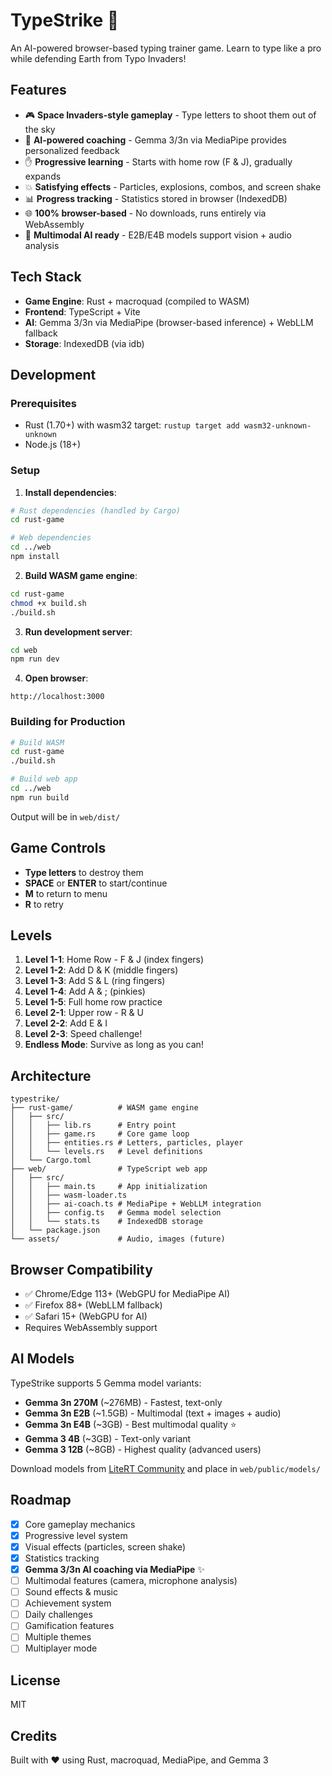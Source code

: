 # TypeStrike 🚀

An AI-powered browser-based typing trainer game. Learn to type like a pro while defending Earth from Typo Invaders!

## Features

- 🎮 **Space Invaders-style gameplay** - Type letters to shoot them out of the sky
- 🤖 **AI-powered coaching** - Gemma 3/3n via MediaPipe provides personalized feedback
- ✋ **Progressive learning** - Starts with home row (F & J), gradually expands
- 💥 **Satisfying effects** - Particles, explosions, combos, and screen shake
- 📊 **Progress tracking** - Statistics stored in browser (IndexedDB)
- 🌐 **100% browser-based** - No downloads, runs entirely via WebAssembly
- 🎨 **Multimodal AI ready** - E2B/E4B models support vision + audio analysis

## Tech Stack

- **Game Engine**: Rust + macroquad (compiled to WASM)
- **Frontend**: TypeScript + Vite
- **AI**: Gemma 3/3n via MediaPipe (browser-based inference) + WebLLM fallback
- **Storage**: IndexedDB (via idb)

## Development

### Prerequisites

- Rust (1.70+) with wasm32 target: `rustup target add wasm32-unknown-unknown`
- Node.js (18+)

### Setup

1. **Install dependencies**:
```bash
# Rust dependencies (handled by Cargo)
cd rust-game

# Web dependencies
cd ../web
npm install
```

2. **Build WASM game engine**:
```bash
cd rust-game
chmod +x build.sh
./build.sh
```

3. **Run development server**:
```bash
cd web
npm run dev
```

4. **Open browser**:
```
http://localhost:3000
```

### Building for Production

```bash
# Build WASM
cd rust-game
./build.sh

# Build web app
cd ../web
npm run build
```

Output will be in `web/dist/`

## Game Controls

- **Type letters** to destroy them
- **SPACE** or **ENTER** to start/continue
- **M** to return to menu
- **R** to retry

## Levels

1. **Level 1-1**: Home Row - F & J (index fingers)
2. **Level 1-2**: Add D & K (middle fingers)
3. **Level 1-3**: Add S & L (ring fingers)
4. **Level 1-4**: Add A & ; (pinkies)
5. **Level 1-5**: Full home row practice
6. **Level 2-1**: Upper row - R & U
7. **Level 2-2**: Add E & I
8. **Level 2-3**: Speed challenge!
9. **Endless Mode**: Survive as long as you can!

## Architecture

```
typestrike/
├── rust-game/          # WASM game engine
│   ├── src/
│   │   ├── lib.rs      # Entry point
│   │   ├── game.rs     # Core game loop
│   │   ├── entities.rs # Letters, particles, player
│   │   └── levels.rs   # Level definitions
│   └── Cargo.toml
├── web/                # TypeScript web app
│   ├── src/
│   │   ├── main.ts     # App initialization
│   │   ├── wasm-loader.ts
│   │   ├── ai-coach.ts # MediaPipe + WebLLM integration
│   │   ├── config.ts   # Gemma model selection
│   │   └── stats.ts    # IndexedDB storage
│   └── package.json
└── assets/             # Audio, images (future)
```

## Browser Compatibility

- ✅ Chrome/Edge 113+ (WebGPU for MediaPipe AI)
- ✅ Firefox 88+ (WebLLM fallback)
- ✅ Safari 15+ (WebGPU for AI)
- Requires WebAssembly support

## AI Models

TypeStrike supports 5 Gemma model variants:
- **Gemma 3n 270M** (~276MB) - Fastest, text-only
- **Gemma 3n E2B** (~1.5GB) - Multimodal (text + images + audio)
- **Gemma 3n E4B** (~3GB) - Best multimodal quality ⭐
- **Gemma 3 4B** (~3GB) - Text-only variant
- **Gemma 3 12B** (~8GB) - Highest quality (advanced users)

Download models from [LiteRT Community](https://huggingface.co/litert-community) and place in `web/public/models/`

## Roadmap

- [x] Core gameplay mechanics
- [x] Progressive level system
- [x] Visual effects (particles, screen shake)
- [x] Statistics tracking
- [x] **Gemma 3/3n AI coaching via MediaPipe** ✨
- [ ] Multimodal features (camera, microphone analysis)
- [ ] Sound effects & music
- [ ] Achievement system
- [ ] Daily challenges
- [ ] Gamification features
- [ ] Multiple themes
- [ ] Multiplayer mode

## License

MIT

## Credits

Built with ❤️ using Rust, macroquad, MediaPipe, and Gemma 3
